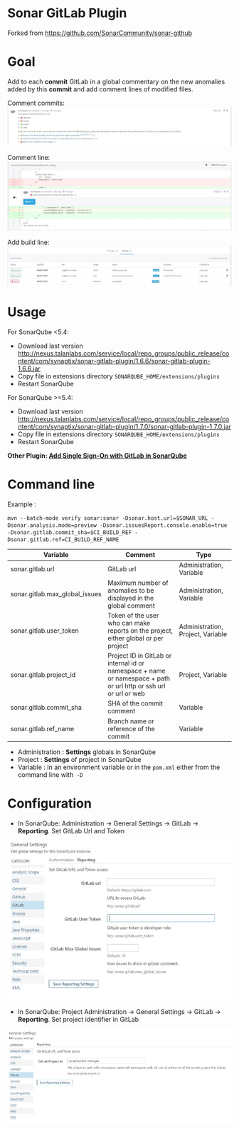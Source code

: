 Sonar GitLab Plugin
===================

Forked from https://github.com/SonarCommunity/sonar-github

# Goal

Add to each **commit** GitLab in a global commentary on the new anomalies added by this **commit** and add comment lines of modified files.

Comment commits:
![Comment commits](doc/comment_commits.jpg)

Comment line:
![Comment line](doc/comment_line.jpg)

Add build line:
![Add buids](doc/builds.jpg)

# Usage

For SonarQube <5.4:

- Download last version http://nexus.talanlabs.com/service/local/repo_groups/public_release/content/com/synaptix/sonar-gitlab-plugin/1.6.6/sonar-gitlab-plugin-1.6.6.jar
- Copy file in extensions directory `SONARQUBE_HOME/extensions/plugins`
- Restart SonarQube 

For SonarQube >=5.4:

- Download last version http://nexus.talanlabs.com/service/local/repo_groups/public_release/content/com/synaptix/sonar-gitlab-plugin/1.7.0/sonar-gitlab-plugin-1.7.0.jar
- Copy file in extensions directory `SONARQUBE_HOME/extensions/plugins`
- Restart SonarQube

**Other Plugin: [Add Single Sign-On with GitLab in SonarQube](https://gitlab.talanlabs.com/gabriel-allaigre/sonar-auth-gitlab-plugin)**

# Command line

Example :

``` shell
mvn --batch-mode verify sonar:sonar -Dsonar.host.url=$SONAR_URL -Dsonar.analysis.mode=preview -Dsonar.issuesReport.console.enable=true -Dsonar.gitlab.commit_sha=$CI_BUILD_REF -Dsonar.gitlab.ref=CI_BUILD_REF_NAME
```

| Variable | Comment | Type |
| -------- | ----------- | ---- |
| sonar.gitlab.url | GitLab url | Administration, Variable |
| sonar.gitlab.max_global_issues | Maximum number of anomalies to be displayed in the global comment |  Administration, Variable |
| sonar.gitlab.user_token | Token of the user who can make reports on the project, either global or per project |  Administration, Project, Variable |
| sonar.gitlab.project_id | Project ID in GitLab or internal id or namespace + name or namespace + path or url http or ssh url or url or web | Project, Variable |
| sonar.gitlab.commit_sha | SHA of the commit comment | Variable |
| sonar.gitlab.ref_name | Branch name or reference of the commit | Variable |

- Administration : **Settings** globals in SonarQube
- Project : **Settings** of project in SonarQube
- Variable : In an environment variable or in the `pom.xml` either from the command line with` -D`

# Configuration

- In SonarQube: Administration -> General Settings -> GitLab -> **Reporting**. Set GitLab Url and Token

![Sonar settings](doc/sonar_settings.jpg)

- In SonarQube: Project Administration -> General Settings -> GitLab -> **Reporting**. Set project identifier in GitLab

![Sonar settings](doc/sonar_project_settings.jpg)
